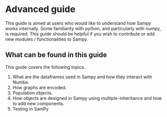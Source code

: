 # Advanced guide

This guide is aimed at users who would like to understand how Sampy works internally. Some familiarity with python, and particularly with numpy, is required. This guide should be helpful if you wish to contribute or add new modules / functionalities to Sampy.

## What can be found in this guide

This guide covers the following topics.

1. What are the dataframes used in Sampy and how they interact with Numba.
2. How graphs are encoded.
3. Population objects.
4. How objects are designed in Sampy using multiple-inheritance and how to add new components.
5. Testing in SamPy